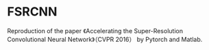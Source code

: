 # FSRCNN
Reproduction of the paper 《Accelerating the Super-Resolution Convolutional Neural Network》（CVPR 2016） by Pytorch and Matlab.
